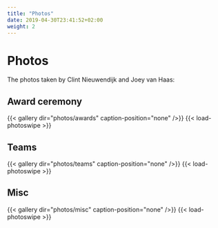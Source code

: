 ```yaml
---
title: "Photos"
date: 2019-04-30T23:41:52+02:00
weight: 2
---
```


# Photos

The photos taken by Clint Nieuwendijk and Joey van Haas:

## Award ceremony
{{< gallery dir="photos/awards" caption-position="none" />}} {{< load-photoswipe >}}

## Teams
{{< gallery dir="photos/teams" caption-position="none" />}} {{< load-photoswipe >}}

## Misc
{{< gallery dir="photos/misc" caption-position="none" />}} {{< load-photoswipe >}}

